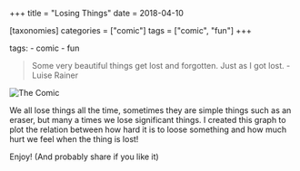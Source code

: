 +++
title = "Losing Things"
date = 2018-04-10

[taxonomies]
categories = ["comic"]
tags = ["comic", "fun"]
+++

tags: - comic - fun

> Some very beautiful things get lost and forgotten. Just as I got lost. - Luise Rainer

![The Comic](/blag/images/comic-losing-things.png)

We all lose things all the time, sometimes they are simple things such as an eraser, but many a times we lose significant things. I created this graph to plot the relation between how hard it is to loose something and how much hurt we feel when the thing is lost!

Enjoy! (And probably share if you like it)
